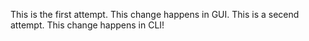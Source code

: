 This is the first attempt. This change happens in GUI.
This is a secend attempt. This change happens in CLI!
